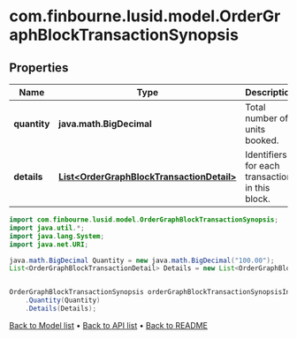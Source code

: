 # com.finbourne.lusid.model.OrderGraphBlockTransactionSynopsis

## Properties

Name | Type | Description | Notes
------------ | ------------- | ------------- | -------------
**quantity** | **java.math.BigDecimal** | Total number of units booked. | [default to java.math.BigDecimal]
**details** | [**List&lt;OrderGraphBlockTransactionDetail&gt;**](OrderGraphBlockTransactionDetail.md) | Identifiers for each transaction in this block. | [default to List<OrderGraphBlockTransactionDetail>]

```java
import com.finbourne.lusid.model.OrderGraphBlockTransactionSynopsis;
import java.util.*;
import java.lang.System;
import java.net.URI;

java.math.BigDecimal Quantity = new java.math.BigDecimal("100.00");
List<OrderGraphBlockTransactionDetail> Details = new List<OrderGraphBlockTransactionDetail>();


OrderGraphBlockTransactionSynopsis orderGraphBlockTransactionSynopsisInstance = new OrderGraphBlockTransactionSynopsis()
    .Quantity(Quantity)
    .Details(Details);
```


[Back to Model list](../README.md#documentation-for-models) &#8226; [Back to API list](../README.md#documentation-for-api-endpoints) &#8226; [Back to README](../README.md)
